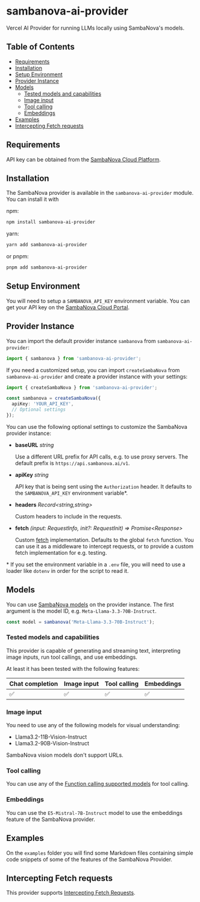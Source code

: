# sambanova-ai-provider

Vercel AI Provider for running LLMs locally using SambaNova's models.

## Table of Contents

- [Requirements](#requirements)
- [Installation](#installation)
- [Setup Environment](#setup-environment)
- [Provider Instance](#provider-instance)
- [Models](#models)
  - [Tested models and capabilities](#tested-models-and-capabilities)
  - [Image input](#image-input)
  - [Tool calling](#tool-calling)
  - [Embeddings](#embeddings)
- [Examples](#examples)
- [Intercepting Fetch requests](#intercepting-fetch-requests)

## Requirements

API key can be obtained from the [SambaNova Cloud Platform](https://cloud.sambanova.ai/apis).

## Installation

The SambaNova provider is available in the `sambanova-ai-provider` module. You can install it with

npm:

```bash
npm install sambanova-ai-provider
```

yarn:

```bash
yarn add sambanova-ai-provider
```

or pnpm:

```bash
pnpm add sambanova-ai-provider
```

## Setup Environment

You will need to setup a `SAMBANOVA_API_KEY` environment variable. You can get your API key on the [SambaNova Cloud Portal](https://cloud.sambanova.ai/apis).

## Provider Instance

You can import the default provider instance `sambanova` from `sambanova-ai-provider`:

```ts
import { sambanova } from 'sambanova-ai-provider';
```

If you need a customized setup, you can import `createSambaNova` from `sambanova-ai-provider` and create a provider instance with your settings:

```ts
import { createSambaNova } from 'sambanova-ai-provider';

const sambanova = createSambaNova({
  apiKey: 'YOUR_API_KEY',
  // Optional settings
});
```

You can use the following optional settings to customize the SambaNova provider instance:

- **baseURL** _string_

  Use a different URL prefix for API calls, e.g. to use proxy servers.
  The default prefix is `https://api.sambanova.ai/v1`.

- **apiKey** _string_

  API key that is being sent using the `Authorization` header. It defaults to the `SAMBANOVA_API_KEY` environment variable\*.

- **headers** _Record&lt;string,string&gt;_

  Custom headers to include in the requests.

- **fetch** _(input: RequestInfo, init?: RequestInit) => Promise&lt;Response&gt;_

  Custom [fetch](https://developer.mozilla.org/en-US/docs/Web/API/fetch) implementation.
  Defaults to the global `fetch` function.
  You can use it as a middleware to intercept requests,
  or to provide a custom fetch implementation for e.g. testing.

\* If you set the environment variable in a `.env` file, you will need to use a loader like `dotenv` in order for the script to read it.

## Models

You can use [SambaNova models](https://docs.sambanova.ai/cloud/docs/get-started/supported-models) on the provider instance.
The first argument is the model ID, e.g. `Meta-Llama-3.3-70B-Instruct`.

```ts
const model = sambanova('Meta-Llama-3.3-70B-Instruct');
```

### Tested models and capabilities

This provider is capable of generating and streaming text, interpreting image inputs, run tool callings, and use embeddings.

At least it has been tested with the following features:

| Chat completion    | Image input        | Tool calling       | Embeddings         |
| ------------------ | ------------------ | ------------------ | ------------------ |
| :white_check_mark: | :white_check_mark: | :white_check_mark: | :white_check_mark: |

### Image input

You need to use any of the following models for visual understanding:

- Llama3.2-11B-Vision-Instruct
- Llama3.2-90B-Vision-Instruct

SambaNova vision models don't support URLs.

### Tool calling

You can use any of the [Function calling supported models](https://docs.sambanova.ai/cloud/docs/capabilities/function-calling#supported-models) for tool calling.

### Embeddings

You can use the `E5-Mistral-7B-Instruct` model to use the embeddings feature of the SambaNova provider.

## Examples

On the `examples` folder you will find some Markdown files containing simple code snippets of some of the features of the SambaNova Provider.

## Intercepting Fetch requests

This provider supports [Intercepting Fetch Requests](https://sdk.vercel.ai/examples/providers/intercepting-fetch-requests).
